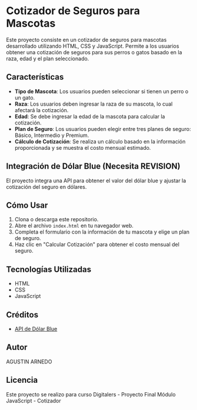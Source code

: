# Cotizador de Seguros para Mascotas

Este proyecto consiste en un cotizador de seguros para mascotas desarrollado utilizando HTML, CSS y JavaScript. Permite a los usuarios obtener una cotización de seguros para sus perros o gatos basado en la raza, edad y el plan seleccionado.

## Características

- **Tipo de Mascota**: Los usuarios pueden seleccionar si tienen un perro o un gato.
- **Raza**: Los usuarios deben ingresar la raza de su mascota, lo cual afectará la cotización.
- **Edad**: Se debe ingresar la edad de la mascota para calcular la cotización.
- **Plan de Seguro**: Los usuarios pueden elegir entre tres planes de seguro: Básico, Intermedio y Premium.
- **Cálculo de Cotización**: Se realiza un cálculo basado en la información proporcionada y se muestra el costo mensual estimado.

## Integración de Dólar Blue (Necesita REVISION)

El proyecto integra una API para obtener el valor del dólar blue y ajustar la cotización del seguro en dólares.

## Cómo Usar

1. Clona o descarga este repositorio.
2. Abre el archivo `index.html` en tu navegador web.
3. Completa el formulario con la información de tu mascota y elige un plan de seguro.
4. Haz clic en "Calcular Cotización" para obtener el costo mensual del seguro.

## Tecnologías Utilizadas

- HTML
- CSS
- JavaScript

## Créditos

- [API de Dólar Blue](https://dolarapi.com/v1/dolares/blue)

## Autor

AGUSTIN ARNEDO

## Licencia

Este proyecto se realizo para curso Digitalers - Proyecto Final Módulo JavaScript - Cotizador 